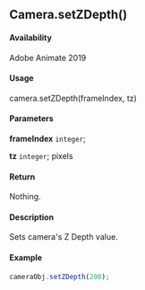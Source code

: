 ## Camera.setZDepth()

#### Availability

Adobe Animate 2019

#### Usage

camera.setZDepth(frameIndex, tz)

#### Parameters

**frameIndex** `integer`;

**tz** `integer`; pixels

#### Return

Nothing.

#### Description

Sets camera's Z Depth value.

#### Example

```javascript
cameraObj.setZDepth(200);
```
